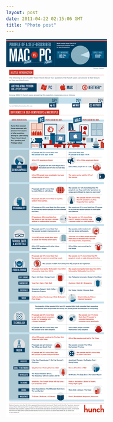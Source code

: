 ```yaml
---
layout: post
date: 2011-04-22 02:15:06 GMT
title: "Photo post"
---
```

![travisj](/images/853af25d7d59c5f67bc6054ec5b2119da8175cd238bffad80af64965ae972bb0.png)

<p> </p>